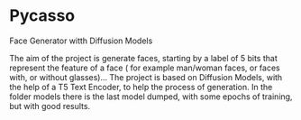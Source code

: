 # Pycasso
Face Generator witth Diffusion Models

The aim of the project is generate faces, starting by a label of 5 bits that represent the feature of a face ( for example man/woman faces, or faces with, or without glasses)...
The project is based on Diffusion Models, with the help of a T5 Text Encoder, to help the process of generation.
In the folder models there is the last model dumped, with some epochs of training, but with good results.
